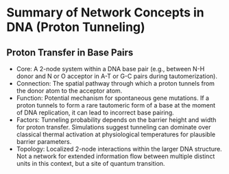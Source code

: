 # Summary of Network Concepts in DNA (Proton Tunneling)

## Proton Transfer in Base Pairs
- Core: A 2-node system within a DNA base pair (e.g., between N-H donor and N or O acceptor in A-T or G-C pairs during tautomerization).
- Connection: The spatial pathway through which a proton tunnels from the donor atom to the acceptor atom.
- Function: Potential mechanism for spontaneous gene mutations. If a proton tunnels to form a rare tautomeric form of a base at the moment of DNA replication, it can lead to incorrect base pairing.
- Factors: Tunneling probability depends on the barrier height and width for proton transfer. Simulations suggest tunneling can dominate over classical thermal activation at physiological temperatures for plausible barrier parameters.
- Topology: Localized 2-node interactions within the larger DNA structure. Not a network for extended information flow between multiple distinct units in this context, but a site of quantum transition.
